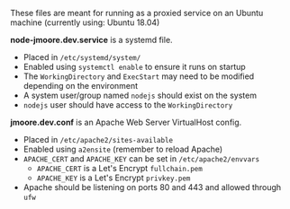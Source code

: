 These files are meant for running as a proxied service on an Ubuntu machine (currently using: Ubuntu 18.04)

**node-jmoore.dev.service** is a systemd file.

- Placed in `/etc/systemd/system/`
- Enabled using `systemctl enable` to ensure it runs on startup
- The `WorkingDirectory` and `ExecStart` may need to be modified depending on the environment
- A system user/group named `nodejs` should exist on the system
- `nodejs` user should have access to the `WorkingDirectory`

**jmoore.dev.conf** is an Apache Web Server VirtualHost config.

- Placed in `/etc/apache2/sites-available`
- Enabled using `a2ensite` (remember to reload Apache)
- `APACHE_CERT` and `APACHE_KEY` can be set in `/etc/apache2/envvars`
  - `APACHE_CERT` is a Let's Encrypt `fullchain.pem`
  - `APACHE_KEY` is a Let's Encrypt `privkey.pem`
- Apache should be listening on ports 80 and 443 and allowed through `ufw`